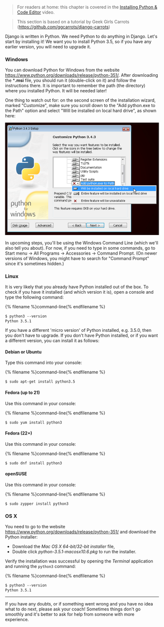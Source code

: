 > For readers at home: this chapter is covered in the [Installing Python & Code Editor](https://www.youtube.com/watch?v=pVTaqzKZCdA) video.

> This section is based on a tutorial by Geek Girls Carrots (https://github.com/ggcarrots/django-carrots)

Django is written in Python. We need Python to do anything in Django. Let's start by installing it! We want you to install Python 3.5, so if you have any earlier version, you will need to upgrade it.


### Windows

You can download Python for Windows from the website https://www.python.org/downloads/release/python-351/. After downloading the ***.msi** file, you should run it (double-click on it) and follow the instructions there. It is important to remember the path (the directory) where you installed Python. It will be needed later!

One thing to watch out for:  on the second screen of the installation wizard, marked "Customize", make sure you scroll down to the "Add python.exe to the Path" option and select "Will be installed on local hard drive", as shown here:

![Don't forget to add Python to the Path](../python_installation/images/add_python_to_windows_path.png)

In upcoming steps, you'll be using the Windows Command Line (which we'll also tell you about). For now, if you need to type in some commands, go to Start menu → All Programs → Accessories → Command Prompt. (On newer versions of Windows, you might have to search for "Command Prompt" since it's sometimes hidden.)

### Linux

It is very likely that you already have Python installed out of the box. To check if you have it installed (and which version it is), open a console and type the following command:

{% filename %}command-line{% endfilename %}
```
$ python3 --version
Python 3.5.1
```

If you have a different 'micro version' of Python installed, e.g. 3.5.0, then you don't have to upgrade. If you don't have Python installed, or if you want a different version, you can install it as follows:


#### Debian or Ubuntu

Type this command into your console:

{% filename %}command-line{% endfilename %}
```
$ sudo apt-get install python3.5
```

#### Fedora (up to 21)

Use this command in your console:

{% filename %}command-line{% endfilename %}
```
$ sudo yum install python3
```

#### Fedora (22+)

Use this command in your console:

{% filename %}command-line{% endfilename %}
```
$ sudo dnf install python3
```

#### openSUSE

Use this command in your console:

{% filename %}command-line{% endfilename %}
```
$ sudo zypper install python3
```

### OS X

You need to go to the website https://www.python.org/downloads/release/python-351/ and download the Python installer:

* Download the *Mac OS X 64-bit/32-bit installer* file,
* Double click *python-3.5.1-macosx10.6.pkg* to run the installer.

Verify the installation was successful by opening the *Terminal* application and running the `python3` command:

{% filename %}command-line{% endfilename %}
```
$ python3 --version
Python 3.5.1
```

----

If you have any doubts, or if something went wrong and you have no idea what to do next, please ask your coach! Sometimes things don't go smoothly and it's better to ask for help from someone with more experience.
